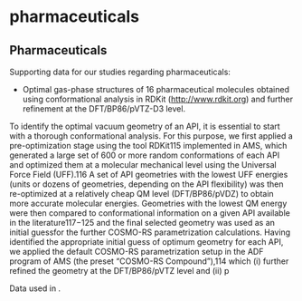 # pharmaceuticals

## Pharmaceuticals

Supporting data for our studies regarding pharmaceuticals:

- Optimal gas-phase structures of 16 pharmaceutical molecules obtained using conformational analysis in RDKit (http://www.rdkit.org) and further refinement at the DFT/BP86/pVTZ-D3 level. 

To identify the optimal vacuum geometry of an API, it is
essential to start with a thorough conformational analysis. For
this purpose, we first applied a pre-optimization stage using the
tool RDKit115 implemented in AMS, which generated a large set
of 600 or more random conformations of each API and
optimized them at a molecular mechanical level using the
Universal Force Field (UFF).116 A set of API geometries with
the lowest UFF energies (units or dozens of geometries,
depending on the API flexibility) was then re-optimized at a
relatively cheap QM level (DFT/BP86/pVDZ) to obtain more
accurate molecular energies. Geometries with the lowest QM
energy were then compared to conformational information on a
given API available in the literature117−125 and the final selected
geometry was used as an initial guessfor the further COSMO-RS
parametrization calculations.
Having identified the appropriate initial guess of optimum
geometry for each API, we applied the default COSMO-RS
parametrization setup in the ADF program of AMS (the preset
“COSMO-RS Compound”),114 which (i) further refined the
geometry at the DFT/BP86/pVTZ level and (ii) p

Data used in .
